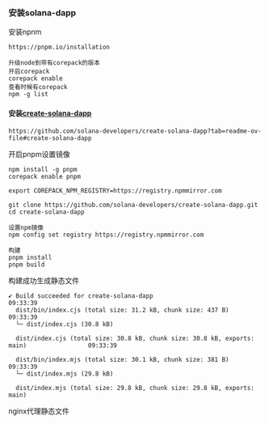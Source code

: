 ### 安装solana-dapp 

安装npnm

```
https://pnpm.io/installation
```

```
升级node到带有corepack的版本
开启corepack 
corepack enable
查看时候有corepack
npm -g list
```



#### 安装[create-solana-dapp](https://github.com/solana-developers/create-solana-dapp)

```
https://github.com/solana-developers/create-solana-dapp?tab=readme-ov-file#create-solana-dapp
```

开启pnpm设置镜像

```
npm install -g pnpm
corepack enable pnpm

export COREPACK_NPM_REGISTRY=https://registry.npmmirror.com

```

```
git clone https://github.com/solana-developers/create-solana-dapp.git
cd create-solana-dapp

设置npm镜像 
npm config set registry https://registry.npmmirror.com

构建
pnpm install
pnpm build
```

构建成功生成静态文件

```
✔ Build succeeded for create-solana-dapp                                                  09:33:39
  dist/bin/index.cjs (total size: 31.2 kB, chunk size: 437 B)                              09:33:39
  └─ dist/index.cjs (30.8 kB)

  dist/index.cjs (total size: 30.8 kB, chunk size: 30.8 kB, exports: main)                 09:33:39

  dist/bin/index.mjs (total size: 30.1 kB, chunk size: 381 B)                              09:33:39
  └─ dist/index.mjs (29.8 kB)

  dist/index.mjs (total size: 29.8 kB, chunk size: 29.8 kB, exports: main)
```

nginx代理静态文件

```

```

